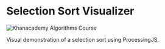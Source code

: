 # Selection Sort Visualizer
![Khanacademy Algorithms Course](https://img.shields.io/badge/Khanacademy-Algorithms%20Course-02b3e4.svg)

Visual demonstration of a selection sort using ProcessingJS.